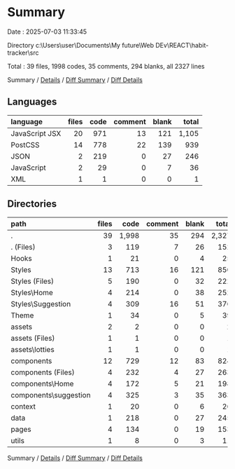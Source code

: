 # Summary

Date : 2025-07-03 11:33:45

Directory c:\\Users\\user\\Documents\\My future\\Web DEv\\REACT\\habit-tracker\\src

Total : 39 files,  1998 codes, 35 comments, 294 blanks, all 2327 lines

Summary / [Details](details.md) / [Diff Summary](diff.md) / [Diff Details](diff-details.md)

## Languages
| language | files | code | comment | blank | total |
| :--- | ---: | ---: | ---: | ---: | ---: |
| JavaScript JSX | 20 | 971 | 13 | 121 | 1,105 |
| PostCSS | 14 | 778 | 22 | 139 | 939 |
| JSON | 2 | 219 | 0 | 27 | 246 |
| JavaScript | 2 | 29 | 0 | 7 | 36 |
| XML | 1 | 1 | 0 | 0 | 1 |

## Directories
| path | files | code | comment | blank | total |
| :--- | ---: | ---: | ---: | ---: | ---: |
| . | 39 | 1,998 | 35 | 294 | 2,327 |
| . (Files) | 3 | 119 | 7 | 26 | 152 |
| Hooks | 1 | 21 | 0 | 4 | 25 |
| Styles | 13 | 713 | 16 | 121 | 850 |
| Styles (Files) | 5 | 190 | 0 | 32 | 222 |
| Styles\\Home | 4 | 214 | 0 | 38 | 252 |
| Styles\\Suggestion | 4 | 309 | 16 | 51 | 376 |
| Theme | 1 | 34 | 0 | 5 | 39 |
| assets | 2 | 2 | 0 | 0 | 2 |
| assets (Files) | 1 | 1 | 0 | 0 | 1 |
| assets\\lotties | 1 | 1 | 0 | 0 | 1 |
| components | 12 | 729 | 12 | 83 | 824 |
| components (Files) | 4 | 232 | 4 | 27 | 263 |
| components\\Home | 4 | 172 | 5 | 21 | 198 |
| components\\suggestion | 4 | 325 | 3 | 35 | 363 |
| context | 1 | 20 | 0 | 6 | 26 |
| data | 1 | 218 | 0 | 27 | 245 |
| pages | 4 | 134 | 0 | 19 | 153 |
| utils | 1 | 8 | 0 | 3 | 11 |

Summary / [Details](details.md) / [Diff Summary](diff.md) / [Diff Details](diff-details.md)